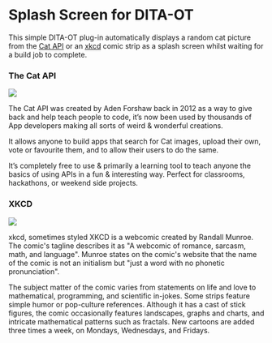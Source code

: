 <h1>Splash Screen for DITA-OT</h1>

This simple DITA-OT plug-in automatically displays a random cat picture from the [Cat API](http://thecatapi.com/) or an [xkcd](https://xkcd.com/) comic strip as a splash screen whilst waiting for a build job to complete.


### The Cat API

![](http://thecatapi.com/api/images/get?format=src&type=gif)

The Cat API  was created by Aden Forshaw back in 2012 as a way to give back and help teach people to code, it’s now been used by thousands of App developers making all sorts of weird & wonderful creations.

It allows anyone to build apps that search for Cat images, upload their own, vote or favourite them, and to allow their users to do the same.

It’s completely free to use & primarily a learning tool to teach anyone the basics of using APIs in a fun & interesting way. Perfect for classrooms, hackathons, or weekend side projects.

### XKCD

![](https://imgs.xkcd.com/comics/compiling.png)

xkcd, sometimes styled XKCD is a webcomic created by Randall Munroe. The comic's tagline describes it as "A webcomic of romance, sarcasm, math, and language".  Munroe states on the comic's website that the name of the comic is not an initialism but "just a word with no phonetic pronunciation".

The subject matter of the comic varies from statements on life and love to mathematical, programming, and scientific in-jokes. Some strips feature simple humor or pop-culture references. Although it has a cast of stick figures, the comic occasionally features landscapes, graphs and charts, and intricate mathematical patterns such as fractals. New cartoons are added three times a week, on Mondays, Wednesdays, and Fridays.

